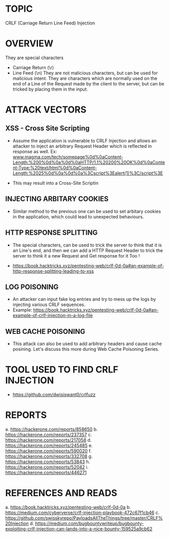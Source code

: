 # TOPIC
CRLF (Carriage Return Line Feed) Injection

# OVERVIEW
They are special characters
 - Carriage Return (\r)
 - Line Feed (\n)
They are not malicious characters, but can be used for malicious intent.
They are characters which are normally used on the end of a Line of the Request made by the client to the server,
but can be tricked by placing them in the input.

# ATTACK VECTORS
## XSS - Cross Site Scripting
- Assume the application is vulnerable to CRLF Injection and allows an attacker to inject an arbitrary Request Header which is reflected in response as well. 
Ex: www.magma.com/tech/somepage%0d%0aContent-Length:%200%0d%0a%0d%0aHTTP/1.1%20200%20OK%0d%0aContent-Type:%20text/html%0d%0aContent-Length:%2025%0d%0a%0d%0a%3Cscript%3Ealert(1)%3C/script%3E 

- This may result into a Cross-Site Scriptin

## INJECTING ARBITARY COOKIES
- Similar method to the previous one can be used to set arbitary cookies in the application, which could lead to 
unexpected behaviours.

## HTTP RESPONSE SPLITTING
- The special characters, can be used to trick the server to think that it is an Line's end, and then we can add a
HTTP Request Header to trick the server to think it  a new Request and Get response for it Too !

- https://book.hacktricks.xyz/pentesting-web/crlf-0d-0a#an-example-of-http-response-splitting-leading-to-xss

## LOG POISONING
- An attacker can input fake log entries and try to mess up the logs by injecting various CRLF sequences. 
- Example: https://book.hacktricks.xyz/pentesting-web/crlf-0d-0a#an-example-of-crlf-injection-in-a-log-file

## WEB CACHE POISONING
- This attack can also be used to add arbitrary headers and cause cache posining. Let's discuss this more during Web Cache Poisoning Series.


# TOOL USED TO FIND CRLF INJECTION
- https://github.com/dwisiswant0/crlfuzz

# REPORTS
a. https://hackerone.com/reports/858650
b. https://hackerone.com/reports/237357
c. https://hackerone.com/reports/217058
d. https://hackerone.com/reports/245485
e. https://hackerone.com/reports/590020
f. https://hackerone.com/reports/332708
g. https://hackerone.com/reports/53843
h. https://hackerone.com/reports/52042
i. https://hackerone.com/reports/446271

# REFERENCES AND READS
a. https://book.hacktricks.xyz/pentesting-web/crlf-0d-0a
b. https://medium.com/cyberverse/crlf-injection-playbook-472c67f1cb46
c. https://github.com/swisskyrepo/PayloadsAllTheThings/tree/master/CRLF%20Injection
d. https://medium.com/bugbountywriteup/bugbounty-exploiting-crlf-injection-can-lands-into-a-nice-bounty-159525a9cb62
